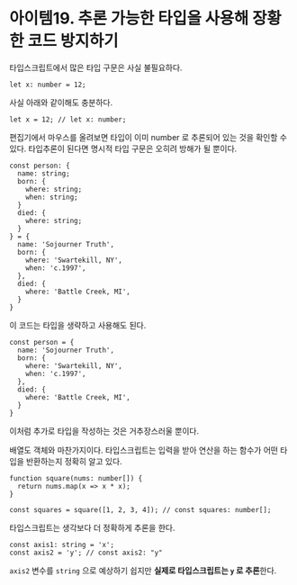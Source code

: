 # 아이템19. 추론 가능한 타입을 사용해 장황한 코드 방지하기

타입스크립트에서 많은 타입 구문은 사실 불필요하다.

```tsx
let x: number = 12;
```

사실 아래와 같이해도 충분하다.

```tsx
let x = 12; // let x: number;
```

편집기에서 마우스를 올려보면 타입이 이미 number 로 추론되어 있는 것을 확인할 수 있다. 타입추론이 된다면 명시적 타입 구문은 오히려 방해가 될 뿐이다.

```tsx
const person: {
  name: string;
  born: {
    where: string;
    when: string;
  }
  died: {
    where: string;
  }
} = {
  name: 'Sojourner Truth',
  born: {
    where: 'Swartekill, NY',
    when: 'c.1997',
  },
  died: {
    where: 'Battle Creek, MI',
  }
}
```

이 코드는 타입을 생략하고 사용해도 된다.

```tsx
const person = {
  name: 'Sojourner Truth',
  born: {
    where: 'Swartekill, NY',
    when: 'c.1997',
  },
  died: {
    where: 'Battle Creek, MI',
  }
}
```

이처럼 추가로 타입을 작성하는 것은 거추장스러울 뿐이다.

배열도 객체와 마찬가지이다. 타입스크립트는 입력을 받아 연산을 하는 함수가 어떤 타입을 반환하는지 정확히 알고 있다.

```tsx
function square(nums: number[]) {
  return nums.map(x => x * x);
}

const squares = square([1, 2, 3, 4]); // const squares: number[];
```

타입스크립트는 생각보다 더 정확하게 추론을 한다.

```tsx
const axis1: string = 'x';
const axis2 = 'y'; // const axis2: "y"
```

`axis2` 변수를 `string` 으로 예상하기 쉽지만 **실제로 타입스크립트는 `y` 로 추론**한다.
